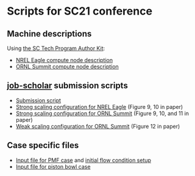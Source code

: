 # Scripts for SC21 conference

## Machine descriptions

Using [the SC Tech Program Author Kit](https://github.com/SC-Tech-Program/Author-Kit):

- [NREL Eagle compute node description](eagle-system.txt)
- [ORNL Summit compute node description](summit-system.txt)

## [job-scholar](../job-scholar) submission scripts

- [Submission script](submit-jobs.py)
- [Strong scaling configuration for NREL Eagle](strong-scaling-eagle.yaml) (Figure 9, 10 in paper)
- [Strong scaling configuration for ORNL Summit](strong-scaling-summit.yaml) (Figure 9, 10, and 11 in paper)
- [Weak scaling configuration for ORNL Summit](weak-scaling-summit.yaml) (Figure 12 in paper)

## Case specific files

- [Input file for PMF case](inputs_ex) and [initial flow condition setup](PMF_CH4_1bar_300K_DRM_MixAvg.dat)
- [Input file for piston bowl case](inputs_ex_pb)
